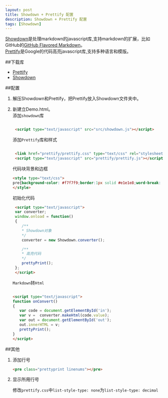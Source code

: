 ```yaml
---
layout: post
title: Showdown + Prettify 配置
description: Showdown + Prettify 配置
tags: [Showdown]
---
```

[Showdown](https://github.com/coreyti/showdown)是处理markdown的javascript库,支持markdown的扩展，比如GitHub的[GitHub Flavored Markdown](https://help.github.com/articles/github-flavored-markdown)。  
[Prettify](https://code.google.com/p/google-code-prettify/)是Google的代码高亮javascript库,支持多种语言和模版。  

##下载库  
* [Prettify](https://google-code-prettify.googlecode.com/files/prettify-small-4-Mar-2013.tar.bz2)
* [Showdown](https://github.com/coreyti/showdown)  

##配置
1. 解压Showdown和Prettify，把Prettify放入Showdown文件夹中。
2. 新建立Demo.html。  
    添加`showdown`库  
    
	```html
	
	 <script type="text/javascript" src="src/showdown.js"></script>
	
	``` 
	 
	添加`Prettify`库和样式  
	
	```html
	
	 <link href="prettify/prettify.css" type="text/css" rel="stylesheet" />
	 <script type="text/javascript" src="prettify/prettify.js"></script>
	
	```
	
	代码块背景和边框  
	
	```html
	<style type="text/css">
	pre{background-color: #f7f7f9;border:1px solid #e1e1e8;word-break: break-word;}
	</style>
	```
	
    初始化代码
    
	```html
	 <script type="text/javascript">
	 var converter;
	 window.onload = function()
	 {
		/**
		* Showdown对象
		*/
		converter = new Showdown.converter();
	
		/**
		* 高亮代码
		*/
		prettyPrint();
	 };
	 </script>
	```
	
	 `Markdown`转`Html`
	 
	 ```html
	 
	 <script type="text/javascript">
	 function onConvert()
	 {
		var code = document.getElementById('in');
		var v =  converter.makeHtml(code.value);
		var out = document.getElementById('out');
		out.innerHTML = v;
		prettyPrint();
	 }
	 </script>
	
	 ```  

##其他
1. 添加行号

 	 ```html
  	 <pre class="prettyprint linenums"></pre>
  	 ```
2. 显示所用行号

   修改`prettify.css`中`list-style-type: none`为`list-style-type: decimal`